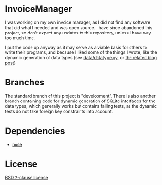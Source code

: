 InvoiceManager
==============

I was working on my own invoice manager, as I did not find any software that did what I needed and was open source. I have since abandoned this project, so don't expect any updates to this repository, unless I have way too much time.

I put the code up anyway as it may serve as a viable basis for others to write their programs, and because I liked some of the things I wrote, like the dynamic generation of data types (see [data/datatype.py](https://github.com/malexmave/python-invoice-manager/blob/development/data/datatype.py), or [the related blog post](https://blog.velcommuta.de/2014/dynamically-generating-data-types-in-python/)).

# Branches
The standard branch of this project is "development". There is also another branch containing code for dynamic generation of SQLite interfaces for the data types, which generally works but contains failing tests, as the dynamic tests do not take foreign key constraints into account.

# Dependencies
* [nose](https://nose.readthedocs.org/en/latest/)

# License
[BSD 2-clause license](https://github.com/malexmave/python-invoice-manager/blob/development/LICENSE)

